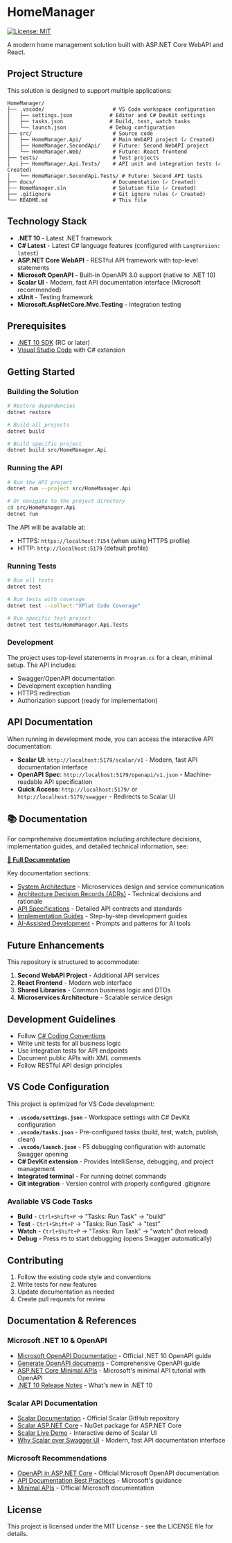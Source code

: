 # HomeManager

[![License: MIT](https://img.shields.io/badge/License-MIT-yellow.svg)](https://opensource.org/licenses/MIT)

A modern home management solution built with ASP.NET Core WebAPI and React.

## Project Structure

This solution is designed to support multiple applications:

```text
HomeManager/
├── .vscode/                      # VS Code workspace configuration
│   ├── settings.json            # Editor and C# DevKit settings
│   ├── tasks.json               # Build, test, watch tasks
│   └── launch.json              # Debug configuration
├── src/                          # Source code
│   ├── HomeManager.Api/          # Main WebAPI project (✓ Created)
│   ├── HomeManager.SecondApi/    # Future: Second WebAPI project
│   └── HomeManager.Web/          # Future: React frontend
├── tests/                        # Test projects
│   ├── HomeManager.Api.Tests/    # API unit and integration tests (✓ Created)
│   └── HomeManager.SecondApi.Tests/ # Future: Second API tests
├── docs/                         # Documentation (✓ Created)
├── HomeManager.sln               # Solution file (✓ Created)
├── .gitignore                    # Git ignore rules (✓ Created)
└── README.md                     # This file
```

## Technology Stack

- **.NET 10** - Latest .NET framework
- **C# Latest** - Latest C# language features (configured with `LangVersion: latest`)
- **ASP.NET Core WebAPI** - RESTful API framework with top-level statements
- **Microsoft OpenAPI** - Built-in OpenAPI 3.0 support (native to .NET 10)
- **Scalar UI** - Modern, fast API documentation interface (Microsoft recommended)
- **xUnit** - Testing framework
- **Microsoft.AspNetCore.Mvc.Testing** - Integration testing

## Prerequisites

- [.NET 10 SDK](https://dotnet.microsoft.com/download/dotnet/10.0) (RC or later)
- [Visual Studio Code](https://code.visualstudio.com/) with C# extension

## Getting Started

### Building the Solution

```bash
# Restore dependencies
dotnet restore

# Build all projects
dotnet build

# Build specific project
dotnet build src/HomeManager.Api
```

### Running the API

```bash
# Run the API project
dotnet run --project src/HomeManager.Api

# Or navigate to the project directory
cd src/HomeManager.Api
dotnet run
```

The API will be available at:

- HTTPS: `https://localhost:7154` (when using HTTPS profile)
- HTTP: `http://localhost:5179` (default profile)

### Running Tests

```bash
# Run all tests
dotnet test

# Run tests with coverage
dotnet test --collect:"XPlat Code Coverage"

# Run specific test project
dotnet test tests/HomeManager.Api.Tests
```

### Development

The project uses top-level statements in `Program.cs` for a clean, minimal setup. The API includes:

- Swagger/OpenAPI documentation
- Development exception handling
- HTTPS redirection
- Authorization support (ready for implementation)

## API Documentation

When running in development mode, you can access the interactive API documentation:

- **Scalar UI**: `http://localhost:5179/scalar/v1` - Modern, fast API documentation interface
- **OpenAPI Spec**: `http://localhost:5179/openapi/v1.json` - Machine-readable API specification
- **Quick Access**: `http://localhost:5179/` or `http://localhost:5179/swagger` - Redirects to Scalar UI

## 📚 Documentation

For comprehensive documentation including architecture decisions, implementation guides, and detailed technical information, see:

**[📖 Full Documentation](docs/README.md)**

Key documentation sections:
- [System Architecture](docs/architecture/system-overview.md) - Microservices design and service communication
- [Architecture Decision Records (ADRs)](docs/adr/) - Technical decisions and rationale
- [API Specifications](docs/api/README.md) - Detailed API contracts and standards
- [Implementation Guides](docs/implementation/README.md) - Step-by-step development guides
- [AI-Assisted Development](docs/ai-prompts/README.md) - Prompts and patterns for AI tools

## Future Enhancements

This repository is structured to accommodate:

1. **Second WebAPI Project** - Additional API services
2. **React Frontend** - Modern web interface
3. **Shared Libraries** - Common business logic and DTOs
4. **Microservices Architecture** - Scalable service design

## Development Guidelines

- Follow [C# Coding Conventions](https://docs.microsoft.com/en-us/dotnet/csharp/programming-guide/inside-a-program/coding-conventions)
- Write unit tests for all business logic
- Use integration tests for API endpoints
- Document public APIs with XML comments
- Follow RESTful API design principles

## VS Code Configuration

This project is optimized for VS Code development:

- **`.vscode/settings.json`** - Workspace settings with C# DevKit configuration
- **`.vscode/tasks.json`** - Pre-configured tasks (build, test, watch, publish, clean)
- **`.vscode/launch.json`** - F5 debugging configuration with automatic Swagger opening
- **C# DevKit extension** - Provides IntelliSense, debugging, and project management
- **Integrated terminal** - For running dotnet commands
- **Git integration** - Version control with properly configured .gitignore

### Available VS Code Tasks

- **Build** - `Ctrl+Shift+P` → "Tasks: Run Task" → "build"
- **Test** - `Ctrl+Shift+P` → "Tasks: Run Task" → "test"
- **Watch** - `Ctrl+Shift+P` → "Tasks: Run Task" → "watch" (hot reload)
- **Debug** - Press `F5` to start debugging (opens Swagger automatically)

## Contributing

1. Follow the existing code style and conventions
2. Write tests for new features
3. Update documentation as needed
4. Create pull requests for review

## Documentation & References

### Microsoft .NET 10 & OpenAPI

- [Microsoft OpenAPI Documentation](https://aka.ms/aspnet/openapi) - Official .NET 10 OpenAPI guide
- [Generate OpenAPI documents](https://learn.microsoft.com/en-us/aspnet/core/fundamentals/openapi/aspnetcore-openapi) - Comprehensive OpenAPI guide
- [ASP.NET Core Minimal APIs](https://learn.microsoft.com/en-us/aspnet/core/tutorials/min-web-api) - Microsoft's minimal API tutorial with OpenAPI
- [.NET 10 Release Notes](https://github.com/dotnet/core/tree/main/release-notes/10.0) - What's new in .NET 10

### Scalar API Documentation

- [Scalar Documentation](https://github.com/scalar/scalar) - Official Scalar GitHub repository  
- [Scalar ASP.NET Core](https://www.nuget.org/packages/Scalar.AspNetCore) - NuGet package for ASP.NET Core
- [Scalar Live Demo](https://docs.scalar.com/) - Interactive demo of Scalar UI
- [Why Scalar over Swagger UI](https://docs.scalar.com/swagger-ui-alternative) - Modern, fast API documentation interface

### Microsoft Recommendations

- [OpenAPI in ASP.NET Core](https://learn.microsoft.com/en-us/aspnet/core/fundamentals/openapi/aspnetcore-openapi) - Official Microsoft OpenAPI documentation
- [API Documentation Best Practices](https://learn.microsoft.com/en-us/aspnet/core/tutorials/web-api-help-pages-using-swagger) - Microsoft's guidance
- [Minimal APIs](https://learn.microsoft.com/en-us/aspnet/core/fundamentals/minimal-apis) - Official Microsoft documentation

## License

This project is licensed under the MIT License - see the LICENSE file for details.
